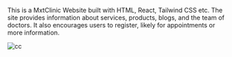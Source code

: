 This is a MxtClinic Website built with HTML, React, Tailwind CSS etc. The site provides information about services, products, blogs, and the team of doctors. It also encourages users to register, likely for appointments or more information. 


![cc](https://github.com/user-attachments/assets/588d4987-9909-4a0f-85e8-bf4c9081b445)



